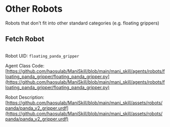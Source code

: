 # Other Robots

Robots that don't fit into other standard categories (e.g. floating grippers)

## Fetch Robot

```{figure} ../images/floating_panda_gripper.png
```

Robot UID: `floating_panda_gripper`

Agent Class Code: [https://github.com/haosulab/ManiSkill/blob/main/mani_skill/agents/robots/floating_panda_gripper/floating_panda_gripper.py](https://github.com/haosulab/ManiSkill/blob/main/mani_skill/agents/robots/floating_panda_gripper/floating_panda_gripper.py)

Robot Description: [https://github.com/haosulab/ManiSkill/blob/main/mani_skill/assets/robots/panda/panda_v2_gripper.urdf](https://github.com/haosulab/ManiSkill/blob/main/mani_skill/assets/robots/panda/panda_v2_gripper.urdf)